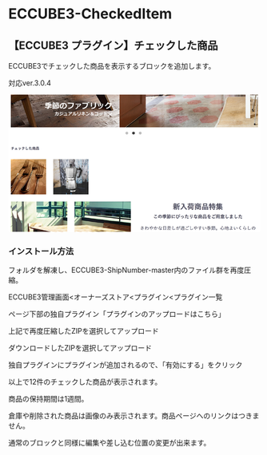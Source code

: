 # ECCUBE3-CheckedItem

## 【ECCUBE3 プラグイン】チェックした商品

ECCUBE3でチェックした商品を表示するブロックを追加します。

対応ver.3.0.4

![サンプル画像](https://github.com/ohtacky/ECCUBE3-CheckedItem/raw/image/1.png)


### インストール方法

フォルダを解凍し、ECCUBE3-ShipNumber-master内のファイル群を再度圧縮。

ECCUBE3管理画面<オーナーズストア<プラグイン<プラグイン一覧

ページ下部の独自プラグイン「プラグインのアップロードはこちら」

上記で再度圧縮したZIPを選択してアップロード

ダウンロードしたZIPを選択してアップロード

独自プラグインにプラグインが追加されるので、「有効にする」をクリック

以上で12件のチェックした商品が表示されます。

商品の保持期間は1週間。

倉庫や削除された商品は画像のみ表示されます。商品ページへのリンクはつきません。

通常のブロックと同様に編集や差し込む位置の変更が出来ます。
